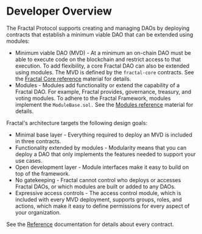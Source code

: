 # Developer Overview

The Fractal Protocol supports creating and managing DAOs by deploying contracts that establish a minimum viable DAO that can be extended using modules:

* Minimum viable DAO (MVD) - At a minimum an on-chain DAO must be able to execute code on the blockchain and restrict access to that execution. To add flexibility, a core Fractal DAO can also be extended using modules. The MVD is defined by the `fractal-core` contracts. See the [Fractal Core reference](reference/fractal-core.md) material for details.
* Modules - Modules add functionality or extend the capability of a Fractal DAO. For example, Fractal provides, governance, treasury, and voting modules. To adhere to the Fractal Framework, modules implement the `ModuleBase.sol.` See the [Modules reference](reference/modules.md) material for details.

Fractal's architecture targets the following design goals:

* Minimal base layer - Everything required to deploy an MVD is included in three contracts.
* Functionality extended by modules - Modularity means that you can deploy a DAO that only implements the features needed to support your use cases.
* Open development layer - Module interfaces make it easy to build on top of the framework.
* No gatekeeping - Fractal cannot control who deploys or accesses Fractal DAOs, or which modules are built or added to any DAOs.
* Expressive access controls - The access control module, which is included with every MVD deployment, supports groups, roles, and actions, which make it easy to define permissions for every aspect of your organization.

See the [Reference](reference/) documentation for details about every contract.



